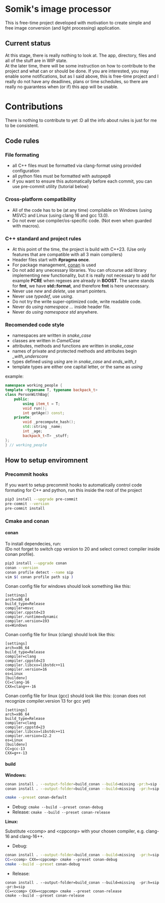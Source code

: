 # Somik's image processor
This is free-time project developed with motivation to create simple and free image conversion (and light processing) application.

## Current status
At this stage, there is really nothing to look at. The app, directory, files and all of the stuff are in WIP state.\
At the later time, there will be some instruction on how to contribute to the project and what can or should be done. If you are interested, you may enable some notifications, but as I said above, this is free-time project and I really do not have any deadlines, plans or time schedules, so there are really no guarantess when (or if) this app will be usable.

# Contributions
There is nothing to contribute to yet :D all the info about rules is just for me to be consistent.

## Code rules
### File formating
* all C++ files must be formatted via clang-format using provided configuration
* all python files must be formatted with autopep8
* if you want to ensure this automatically before each commit, you can use pre-commit utility (tutorial below)

### Cross-platform compatibility
* All of the code has to be (at any time) compilable on Windows (using MSVC) and Linux (using clang 16 and gcc 13.0).
* Do not ever use compiler/os-specific code. (Not even when guarded with macros).

### C++ standard and project rules
* At this point of the time, the project is build with C++23. (Use only features that are compatible with all 3 main compilers)
* Header files start with **#pragma once**.
* For package management, [conan](https://conan.io)  is used
* Do not add any unecessary libraries. You can ofcourse add library implementing new functionality, but it is really not necessary to add for example **PCRE** when regexes are already in **BOOST**. The same stands for **fmt**, we have **std::format**, and therefore **fmt** is here unecessary.
* Never use *new* and *delete*, use smart pointers.
* Never use *typedef*, use *using*.
* Do not try the write super-optimized code, write readable code.
* Never do *using namespace ...* inside header file.
* Never do *using namespace std* anywhere.

### Recomended code style
* namespaces are written in *snake_case*
* classes are written in *CamelCase*
* attributes, methods and functions are written in *snake_case*
* names of private and protected methods and attributes begin *_with_underscore*
* types defined using *using* are in *snake_case* and *ends_with_t*
* template types are either one capital letter, or the same as *using*

example:
``` cpp
namespace working_people {
template <typename T, typename backpack_t>
class PersonWithBag{
    public:
        using item_t = T;
        void run();
        int getAge() const;
    private:
        void _precompute_hash();
        std::string _name;
        int _age;
        backpack_t<T> _stuff;
};
} // working_people
```


## How to setup enviromnent
### Precommit hooks
If you want to setup precommit hooks to automatically control code formating for C++ and python, run this inside the root of the project
``` bash
pip3 install --upgrade pre-commit
pre-commit --version
pre-commit install
```

### Cmake and conan
#### conan
To install dependecies, run:\
(Do not forget to switch cpp version to 20 and select correct compiler inside conan profile).
``` bash
pip3 install --upgrade conan
conan --version
conan profile detect --name sip
vim $( conan profile path sip )
```
Conan config file for windows should look something like this:
```
[settings]
arch=x86_64
build_type=Release
compiler=msvc
compiler.cppstd=23
compiler.runtime=dynamic
compiler.version=193
os=Windows
```

Conan config file for linux (clang) should look like this:
```
[settings]
arch=x86_64
build_type=Release
compiler=clang
compiler.cppstd=23
compiler.libcxx=libstdc++11
compiler.version=16
os=Linux
[buildenv]
CC=clang-16
CXX=clang++-16
```

Conan config file for linux (gcc) should look like this:
(conan does not recognize compiler.version 13 for gcc yet)
```
[settings]
arch=x86_64
build_type=Release
compiler=clang
compiler.cppstd=23
compiler.libcxx=libstdc++11
compiler.version=12.2
os=Linux
[buildenv]
CC=gcc-13
CXX=g++-13
```

#### build
**Windows:**

``` bash
conan install . --output-folder=build_conan --build=missing -pr:h=sip -pr:b=sip
conan install . --output-folder=build_conan --build=missing  -pr:h=sip -pr:b=sip -s build_type=Debug

cmake --preset conan-default
```

* Debug: `cmake --build --preset conan-debug`
* Release: `cmake --build --preset conan-release`

**Linux:**

Substitute \<ccomp\> and \<cppconp\> with your chosen compiler, e.g. clang-16 and clang-16++.

* Debug:
``` bash
conan install . --output-folder=build_conan --build=missing  -pr:h=sip -pr:b=sip -s build_type=Debug
CC=<ccomp> CXX=<cppcomp> cmake --preset conan-debug
cmake --build --preset conan-debug
```

* Release:
```
conan install . --output-folder=build_conan --build=missing  -pr:h=sip -pr:b=sip
CC=<ccomp> CXX=<cppcomp> cmake --preset conan-release
cmake --build --preset conan-release
```
